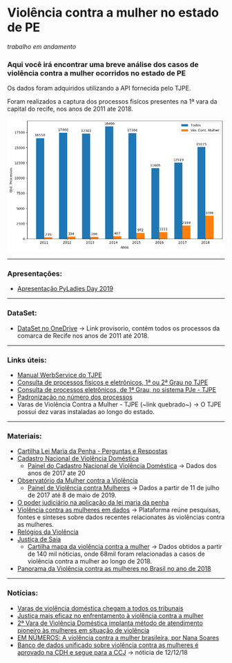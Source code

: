 # Violência contra a mulher no estado de PE
*trabalho em andamento*

### Aqui você irá encontrar uma breve análise dos casos de violência contra a mulher ocorridos no estado de PE
Os dados foram adquiridos utilizando a API fornecida pelo TJPE.

Foram realizados a captura dos processos fisícos presentes na 1ª vara da capital do recife, nos anos de 2011 ate 2018.

![Total de processos analisados](figures/processos_anos.png)

-----------
### Apresentações:
* [Apresentação PyLadies Day 2019](https://slides.com/fernandasouza/pyladies/#/)


-----------
### DataSet:
* [DataSet no OneDrive](https://1drv.ms/u/s!AnG-MZJMLiVdxewqfzYpd4j0Q7G_Cw?e=sAQX8g) -> Link provisorio, contém todos os processos da comarca de Recife nos anos de 2011 até 2018.


-----------
### Links úteis:
* [Manual WerbService do TJPE](http://www.tjpe.jus.br/consulta/processual/1grau/manuais)
* [Consulta de processos físicos e eletrônicos, 1ª ou 2ª Grau no TJPE](https://srv01.tjpe.jus.br/consultaprocessualunificada/processo/)
* [Consulta de processos eletrônicos, de 1ª Grau, no sistema PJe - TJPE](https://pje.tjpe.jus.br/1g/ConsultaPublica/listView.seam)
* [Padronização no número dos processos](http://www.cnj.jus.br/programas-e-acoes/pj-numeracao-unica)
* Varas de Violência Contra a Mulher - TJPE (~link quebrado~) -> O TJPE possui dez varas instaladas ao longo do estado. 

------------
### Materiais:
* [Cartilha Lei Maria da Penha - Perguntas e Respostas](https://www12.senado.leg.br/institucional/procuradoria/proc-publicacoes/cartilha-lei-maria-da-penha-perguntas-e-respostas)
* [Cadastro Nacional de Violência Doméstica](http://www.cnmp.mp.br/portal/violencia-domestica)
  * [Painel do Cadastro Nacional de Violência Doméstica](https://public.tableau.com/profile/cnmp#!/vizhome/CadastroNacionaldeViolnciaDomstica/CadastroNacionaldeViolnciaDomstica) -> Dados dos anos de 2017 ate 20
* [Observatório da Mulher contra a Violência](https://www12.senado.leg.br/institucional/omv)
  * [Painel de Violência contra Mulheres](http://www9.senado.gov.br/QvAJAXZfc/opendoc.htm?document=senado%2FPainel%20OMV%20-%20Viol%C3%AAncia%20contra%20Mulheres.qvw&host=QVS%40www9&anonymous=true) -> Dados a partir de 11 de julho de 2017 até 8 de maio de 2019.
* [O poder judiciário na aplicação da lei maria da penha](http://cnj.jus.br/files/publicacoes/arquivo/5514b0debfb866190c20610890849e10_1c3f3d621da010274f3d69e6a6d6b7e6.pdf)
* [Violência contra as mulheres em dados](https://dossies.agenciapatriciagalvao.org.br/violencia-em-dados/sobre-esta-plataforma/) -> Plataforma reúne pesquisas, fontes e sínteses sobre dados recentes relacionates às violências contra as mulheres. 
* [Relógios da Violência](http://www.relogiosdaviolencia.com.br/#)
* [Justiça de Saia](http://www.justicadesaia.com.br/)
  * [Cartilha mapa da violência contra a mulher](http://www.justicadesaia.com.br/cartilha-mapa-da-violencia-contra-a-mulher-2018/) -> Dados obtidos a partir de 140 mil nóticias, onde 68mil foram relacionadas a casos de violência contra a mulher ao longo de 2018.
* [Panorama da Violência contra as mulheres no Brasil no ano de 2018](http://www.senado.gov.br/institucional/datasenado/omv/indicadores/relatorios/BR-2018.pdf)
  
----------------
### Notícias:
* [Varas de violência doméstica chegam a todos os tribunais](https://public.tableau.com/profile/cnmp#!/vizhome/CadastroNacionaldeViolnciaDomstica/CadastroNacionaldeViolnciaDomstica)
* [Justiça mais eficaz no enfrentamento à violência contra a mulher](http://cnj.jus.br/noticias/cnj/87010-justica-mais-eficaz-no-enfrentamento-a-violencia-contra-a-mulher)
* [2ª Vara de Violência Doméstica implanta método de atendimento pioneiro às mulheres em situação de violência](http://www.tjpe.jus.br/-/2-vara-de-violencia-domestica-implanta-metodo-de-atendimento-pioneiro-as-mulheres-em-situacao-de-violencia)
* [EM NÚMEROS: A violência contra a mulher brasileira, por Nana Soares](https://emais.estadao.com.br/blogs/nana-soares/em-numeros-a-violencia-contra-a-mulher-brasileira/)
* [Banco de dados unificado sobre violência contra as mulheres é aprovado na CDH e segue para a CCJ](http://www.compromissoeatitude.org.br/apos-polemica-banco-de-dados-de-violencia-contra-as-mulheres-e-aprovado-na-cdh/) -> nóticia de 12/12/18

